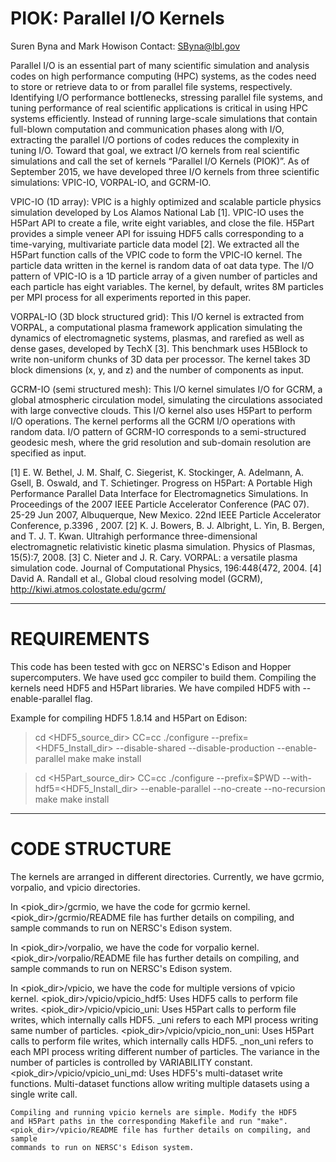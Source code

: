 PIOK: Parallel I/O Kernels 
==========================
Suren Byna and Mark Howison
Contact: SByna@lbl.gov

Parallel I/O is an essential part of many scientific simulation and
analysis codes on high performance computing (HPC) systems, as the codes
need to store or retrieve data to or from parallel file systems,
respectively. Identifying I/O performance bottlenecks, stressing parallel
file systems, and tuning performance of real scientific applications is
critical in using HPC systems efficiently. Instead of running large-scale
simulations that contain full-blown computation and communication phases
along with I/O, extracting the parallel I/O portions of codes reduces the
complexity in tuning I/O. Toward that goal, we extract I/O kernels from
real scientific simulations and call the set of kernels “Parallel I/O
Kernels (PIOK)”. As of September 2015, we have developed three I/O kernels
from three scientific simulations: VPIC-IO, VORPAL-IO, and GCRM-IO. 

VPIC-IO (1D array): VPIC is a highly optimized and scalable particle
physics simulation developed by Los Alamos National Lab [1]. VPIC-IO uses
the H5Part API to create a file, write eight variables, and close the file.
H5Part provides a simple veneer API for issuing HDF5 calls corresponding to
a time-varying, multivariate particle data model [2]. We extracted all the
H5Part function calls of the VPIC code to form the VPIC-IO kernel. The
particle data written in the kernel is random data of oat data type. The
I/O pattern of VPIC-IO is a 1D particle array of a given number of
particles and each particle has eight variables. The kernel, by default,
writes 8M particles per MPI process for all experiments reported in this
paper.

VORPAL-IO (3D block structured grid): This I/O kernel is extracted from
VORPAL, a computational plasma framework application simulating the
dynamics of electromagnetic systems, plasmas, and rarefied as well as dense
gases, developed by TechX [3]. This benchmark uses H5Block to write
non-uniform chunks of 3D data per processor. The kernel takes 3D block
dimensions (x, y, and z) and the number of components as input.

GCRM-IO (semi structured mesh): This I/O kernel simulates I/O for GCRM, a
global atmospheric circulation model, simulating the circulations
associated with large convective clouds. This I/O kernel also uses H5Part
to perform I/O operations. The kernel performs all the GCRM I/O operations
with random data. I/O pattern of GCRM-IO corresponds to a semi-structured
geodesic mesh, where the grid resolution and sub-domain resolution are
specified as input. 

[1]	E. W. Bethel, J. M. Shalf, C. Siegerist, K. Stockinger, A.
Adelmann, A. Gsell, B. Oswald, and T. Schietinger. Progress on H5Part:  A
Portable High Performance Parallel Data Interface for Electromagnetics
Simulations. In Proceedings of the 2007 IEEE Particle Accelerator
Conference (PAC 07). 25-29 Jun 2007, Albuquerque, New Mexico. 22nd IEEE
Particle Accelerator Conference, p.3396 , 2007.
[2]	K. J. Bowers, B. J. Albright, L. Yin, B. Bergen, and T. J. T. Kwan.
Ultrahigh performance three-dimensional electromagnetic relativistic
kinetic plasma simulation. Physics of Plasmas, 15(5):7, 2008.
[3]	C. Nieter and J. R. Cary. VORPAL: a versatile plasma simulation
code. Journal of Computational Physics, 196:448{472, 2004.
[4]	David A. Randall et al., Global cloud resolving model (GCRM),
http://kiwi.atmos.colostate.edu/gcrm/ 

-------------------------------------------------------------------------

REQUIREMENTS
=============

This code has been tested with gcc on NERSC's Edison and Hopper
supercomputers. We have used gcc compiler to build them. Compiling the
kernels need HDF5 and H5Part libraries. We have compiled HDF5 with
--enable-parallel flag.

Example for compiling HDF5 1.8.14 and H5Part on Edison:
> cd <HDF5_source_dir>
> CC=cc ./configure --prefix=<HDF5_Install_dir> --disable-shared --disable-production --enable-parallel
> make
> make install

> cd <H5Part_source_dir>
> CC=cc ./configure --prefix=$PWD --with-hdf5=<HDF5_Install_dir> --enable-parallel --no-create --no-recursion
> make
> make install

-------------------------------------------------------------------------

CODE STRUCTURE
===============

The kernels are arranged in different directories. Currently, we have
gcrmio, vorpalio, and vpicio directories.

In <piok_dir>/gcrmio, we have the code for gcrmio kernel. 
<piok_dir>/gcrmio/README file has further details on compiling, and sample
commands to run on NERSC's Edison system.

In <piok_dir>/vorpalio, we have the code for vorpalio kernel. 
<piok_dir>/vorpalio/README file has further details on compiling, and
sample commands to run on NERSC's Edison system.

In <piok_dir>/vpicio, we have the code for multiple versions of vpicio kernel. 
	<piok_dir>/vpicio/vpicio_hdf5: Uses HDF5 calls to perform file
				       writes.
	<piok_dir>/vpicio/vpicio_uni:  Uses H5Part calls to perform file
				       writes, which internally calls HDF5.
				       _uni refers to each MPI process
					writing	same number of particles.
	<piok_dir>/vpicio/vpicio_non_uni:  Uses H5Part calls to perform file
				       writes, which internally calls HDF5.
				       _non_uni refers to each MPI process
					writing	different number of
					particles. The variance in the
					number of particles is controlled
					by VARIABILITY constant.
	<piok_dir>/vpicio/vpicio_uni_md:  Uses HDF5's multi-dataset write
					functions. Multi-dataset functions
					allow writing multiple datasets using
					a single write call. 

	Compiling and running vpicio kernels are simple. Modify the HDF5
	and H5Part paths in the corresponding Makefile and run "make". 
	<piok_dir>/vpicio/README file has further details on compiling, and sample
	commands to run on NERSC's Edison system.

